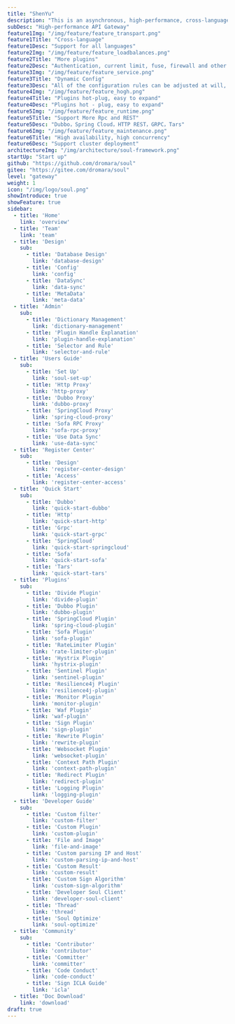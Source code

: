 ```yaml
---
title: "ShenYu"
description: "This is an asynchronous, high-performance, cross-language, responsive API gateway."
subDesc: "High-performance API Gateway"
feature1Img: "/img/feature/feature_transpart.png"
feature1Title: "Cross-language"
feature1Desc: "Support for all languages"
feature2Img: "/img/feature/feature_loadbalances.png"
feature2Title: "More plugins"
feature2Desc: "Authentication, current limit, fuse, firewall and other plugins"
feature3Img: "/img/feature/feature_service.png"
feature3Title: "Dynamic Config"
feature3Desc: "All of the configuration rules can be adjusted at will, taking effect dynamically, without restarting"
feature4Img: "/img/feature/feature_hogh.png"
feature4Title: "Plugins hot-plug, easy to expand"
feature4Desc: "Plugins hot - plug, easy to expand"
feature5Img: "/img/feature/feature_runtime.png"
feature5Title: "Support More Rpc and REST"
feature5Desc: "Dubbo，Spring Cloud，HTTP REST，GRPC，Tars"
feature6Img: "/img/feature/feature_maintenance.png"
feature6Title: "High availability, high concurrency"
feature6Desc: "Support cluster deployment"
architectureImg: "/img/architecture/soul-framework.png"
startUp: "Start up"
github: "https://github.com/dromara/soul"
gitee: "https://gitee.com/dromara/soul"
level: "gateway"
weight: 1
icon: "/img/logo/soul.png"
showIntroduce: true
showFeature: true
sidebar:
  - title: 'Home'  	
    link: 'overview'
  - title: 'Team'  	
    link: 'team'
  - title: 'Design'  	
    sub:
      - title: 'Database Design'  	
        link: 'database-design'
      - title: 'Config'  	
        link: 'config' 
      - title: 'DataSync'  	
        link: 'data-sync'
      - title: 'MetaData'  	
        link: 'meta-data' 
  - title: 'Admin'  	
    sub:
      - title: 'Dictionary Management'  	
        link: 'dictionary-management'
      - title: 'Plugin Handle Explanation'  	
        link: 'plugin-handle-explanation'
      - title: 'Selector and Rule'  	
        link: 'selector-and-rule'     
  - title: 'Users Guide'  	
    sub:
      - title: 'Set Up'  	
        link: 'soul-set-up' 
      - title: 'Http Proxy'  	
        link: 'http-proxy'
      - title: 'Dubbo Proxy'  	
        link: 'dubbo-proxy'
      - title: 'SpringCloud Proxy'  	
        link: 'spring-cloud-proxy'
      - title: 'Sofa RPC Proxy'  	
        link: 'sofa-rpc-proxy'
      - title: 'Use Data Sync'  	
        link: 'use-data-sync'  
  - title: 'Register Center'  	
    sub:
      - title: 'Design'
        link: 'register-center-design'
      - title: 'Access'  	
        link: 'register-center-access'
  - title: 'Quick Start'  	
    sub:
      - title: 'Dubbo'  	
        link: 'quick-start-dubbo'
      - title: 'Http'  	
        link: 'quick-start-http'
      - title: 'Grpc'  	
        link: 'quick-start-grpc'
      - title: 'SpringCloud'  	
        link: 'quick-start-springcloud'
      - title: 'Sofa'  	
        link: 'quick-start-sofa' 
      - title: 'Tars'  	
        link: 'quick-start-tars'         
  - title: 'Plugins'  	
    sub:
      - title: 'Divide Plugin'  	
        link: 'divide-plugin'
      - title: 'Dubbo Plugin'  	
        link: 'dubbo-plugin'
      - title: 'SpringCloud Plugin'  	
        link: 'spring-cloud-plugin'
      - title: 'Sofa Plugin'  	
        link: 'sofa-plugin'
      - title: 'RateLimiter Plugin'  	
        link: 'rate-limiter-plugin'
      - title: 'Hystrix Plugin'  	
        link: 'hystrix-plugin'
      - title: 'Sentinel Plugin'  	
        link: 'sentinel-plugin'
      - title: 'Resilience4j Plugin'  	
        link: 'resilience4j-plugin'
      - title: 'Monitor Plugin'  	
        link: 'monitor-plugin'
      - title: 'Waf Plugin'  	
        link: 'waf-plugin'
      - title: 'Sign Plugin'  	
        link: 'sign-plugin'
      - title: 'Rewrite Plugin'  	
        link: 'rewrite-plugin'
      - title: 'Websocket Plugin'  	
        link: 'websocket-plugin'
      - title: 'Context Path Plugin'  	
        link: 'context-path-plugin'
      - title: 'Redirect Plugin'  	
        link: 'redirect-plugin'
      - title: 'Logging Plugin'  	
        link: 'logging-plugin'        
  - title: 'Developer Guide'  	
    sub:
      - title: 'Custom filter'  	
        link: 'custom-filter'
      - title: 'Custom Plugin'  	
        link: 'custom-plugin'
      - title: 'File and Image'  	
        link: 'file-and-image'
      - title: 'Custom parsing IP and Host'  	
        link: 'custom-parsing-ip-and-host'
      - title: 'Custom Result'  	
        link: 'custom-result'
      - title: 'Custom Sign Algorithm'  	
        link: 'custom-sign-algorithm'
      - title: 'Developer Soul Client'  	
        link: 'developer-soul-client'
      - title: 'Thread'  	
        link: 'thread'
      - title: 'Soul Optimize'  	
        link: 'soul-optimize'
  - title: 'Community'  	
    sub:
      - title: 'Contributor'  	
        link: 'contributor'
      - title: 'Committer'  	
        link: 'committer'
      - title: 'Code Conduct'  	
        link: 'code-conduct'
      - title: 'Sign ICLA Guide'
        link: 'icla'
  - title: 'Doc Download'  	
    link: 'download'
draft: true
---
```



